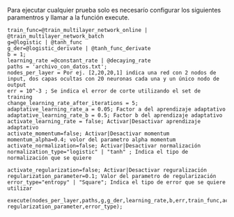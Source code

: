Para ejecutar cualquier prueba solo es necesarío configurar los siguientes paramentros y llamar a la función execute.

	train_func=@train_multilayer_network_online | @train_multilayer_network_batch
	g=@logistic | @tanh_func
	g_der=@logistic_derivate | @tanh_func_derivate
	b = 1;
	learning_rate =@constant_rate | @decaying_rate
	paths = 'archivo_con_datos.txt';
	nodes_per_layer = Por ej. [2,20,20,1] indica una red con 2 nodos de input, dos capas ocultas con 20 neuronas cada una y un único nodo de output
	err = 10^-3 ; Se indica el error de corte utilizando el set de training
	change_learning_rate_after_iterations = 5; 
	adaptative_learning_rate_a = 0.05; Factor a del aprendizaje adaptativo
	adaptative_learning_rate_b = 0.5; Factor b del aprendizaje adaptativo
	activate_learning_rate = false; Activar|Desactivar aprendizaje adaptativo
	activate_momentum=false; Activar|Desactivar momentum
	momentum_alpha=0.4; volor del parametro alpha momentum
	activate_normalization=false; Activar|Desactivar normalización
	normalization_type="logistic" | "tanh" ; Indica el tipo de normalización que se quiere
  
  	activate_regularization=false; Activar|Desactivar reguralización
  	regularization_parameter=0.1; Valor del parametro de regularización
  	error_type="entropy" | "Square"; Indica el tipo de error que se quiere utilizar
  
	execute(nodes_per_layer,paths,g,g_der,learning_rate,b,err,train_func,activate_learning_rate,change_learning_rate_after_iterations,adaptative_learning_rate_a,adaptative_learning_rate_b,activate_momentum,momentum_alpha,activate_normalization,normalization_type,activate_regularization, regularization_parameter,error_type);
